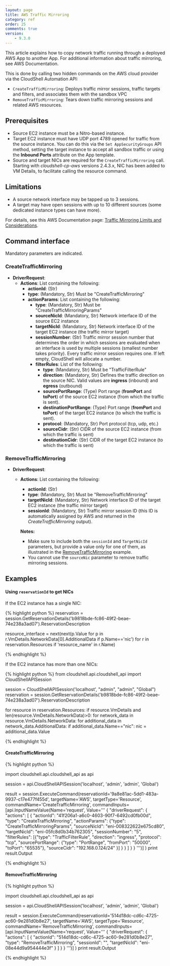 ```yaml
---
layout: page
title: AWS Traffic Mirroring
category: ref
order: 25
comments: true
version:
    - 9.3.0
---
```


This article explains how to copy network traffic running through a deployed AWS App to another App. For additional information about traffic mirroring, see AWS Documentation.

This is done by calling two hidden commands on the AWS cloud provider via the CloudShell Automation API:
* `CreateTrafficMirroring`: Deploys traffic mirror sessions, traffic targets and filters, and associates them with the sandbox VPC
* `RemoveTrafficMirroring`: Tears down traffic mirroring sessions and related AWS resources.

## Prerequisites

* Source EC2 instance must be a Nitro-based instance.
* Target EC2 instance must have UDP port 4789 opened for traffic from the source instance. You can do this via the `Set AppSecurityGroups` API method, setting the target instance to accept all sandbox traffic or using the **Inbound Ports** attribute on the App template.
* Source and target NICs are required for the `CreateTrafficMirroring` call. Starting with *cloudshell-cp-aws* versions 2.4.3.x, NIC has been added to VM Details, to facilitate calling the resource command.

## Limitations

* A source network interface may be tapped up to 3 sessions.
* A target may have open sessions with up to 10 different sources (some dedicated instance types can have more).

For details, see this AWS Documentation page: <a href="https://docs.aws.amazon.com/vpc/latest/mirroring/traffic-mirroring-considerations.html" target="_blank">Traffic Mirroring Limits and Considerations</a>.

## Command interface

Mandatory parameters are indicated.

### CreateTrafficMirroring

+ **DriverRequest**: 
  - **Actions**: List containing the following:
    - **actionId**: (Str)
    - **type**: (Mandatory, Str) Must be "CreateTrafficMirroring"
    - **actionParams**: List containing the following:
      - **type**: (Mandatory, Str) Must be "CreateTrafficMirroringParams"
      - **sourceNicId**: (Mandatory, Str) Network interface ID of the source EC2 instance
      - **targetNicId**: (Mandatory, Str) Network interface ID of the target EC2 instance (the traffic mirror target)
      - **sessionNumber**: (Str) Traffic mirror session number that determines the order in which sessions are evaluated when an interface is used by multiple sessions (smallest number takes priority). Every traffic mirror session requires one. If left empty, CloudShell will allocate a number.
      - **filterRules**: List of the following:
        - **type**: (Mandatory, Str) Must be "TrafficFilterRule"
        - **direction**: (Mandatory, Str) Defines the traffic direction on the source NIC. Valid values are **ingress** (inbound) and **egress** (outbound)
        - **sourcePortRange**: (Type) Port range (**fromPort** and **toPort**) of the source EC2 instance (from which the traffic is sent).
        - **destinationPortRange**: (Type) Port range (**fromPort** and **toPort**) of the target EC2 instance (to which the traffic is sent).
        - **protocol**: (Mandatory, Str) Port protocol (tcp, udp, etc.)
        - **sourceCidr**: (Str) CIDR of the source EC2 instance (from which the traffic is sent)
        - **destinationCidr**: (Str) CIDR of the target EC2 instance (to which the traffic is sent)

### RemoveTrafficMirroring

+ **DriverRequest**: 
  - **Actions**: List containing the following:
    - **actionId**: (Str)
    - **type**: (Mandatory, Str) Must be "RemoveTrafficMirroring"
    - **targetNicId**: (Mandatory, Str) Network interface ID of the target EC2 instance (the traffic mirror target)
    - **sessionId**: (Mandatory, Str) Traffic mirror session ID (this ID is automatically assigned by AWS and returned in the *CreateTrafficMirroring* output).
    
    **Notes:**
    * Make sure to include both the `sessionId` and `TargetNicId` parameters, but provide a value only for one of them, as illustrated in the [RemoveTrafficMirroring](#removetrafficmirroring-1) example. 
    * You cannot use the `sourceNic` parameter to remove traffic mirroring sessions.

## Examples

#### Using `reservationId` to get NICs

If the EC2 instance has a single NIC:

{% highlight python %}
reservation = session.GetReservationDetails('b9818bde-fc86-49f2-beae-74e238a3ad07').ReservationDescription

resource_interface = next(next(p.Value for p in r.VmDetails.NetworkData[0].AdditionalData if p.Name=='nic') for r in reservation.Resources if 'resource_name' in r.Name)

{% endhighlight %}


If the EC2 instance has more than one NICs:

{% highlight python %}
from cloudshell.api.cloudshell_api import CloudShellAPISession


session = CloudShellAPISession('localhost', "admin", "admin", "Global")
reservation = session.GetReservationDetails('b9818bde-fc86-49f2-beae-74e238a3ad07').ReservationDescription

for resource in reservation.Resources:
    if resource.VmDetails and len(resource.VmDetails.NetworkData)>0:
        for network_data in resource.VmDetails.NetworkData:
            for additional_data in network_data.AdditionalData:
                if additional_data.Name=="nic":
                    nic = additional_data.Value

{% endhighlight %}

#### CreateTrafficMirroring

{% highlight python %}

import cloudshell.api.cloudshell_api as api

session = api.CloudShellAPISession('localhost', 'admin', 'admin', 'Global')

result = session.ExecuteCommand(reservationId='9a8e81ac-5dd1-483a-9937-c17e477f455d',
                                targetName='AWS',
                                targetType='Resource',
                                commandName='CreateTrafficMirroring',
                                commandInputs=[api.InputNameValue(Name='request', Value='''
                                {
                                     "driverRequest": {
                                                         "actions": [
                                                                         {
                                                                             "actionId": "41f206a1-a6c0-4603-90f7-6492cd0fb00d",
                                                                             "type": "CreateTrafficMirroring",
                                                                             "actionParams": {"type": "CreateTrafficMirroringParams",
                                                                                              "sourceNicId": "eni-008322622e675cd80",
                                                                                              "targetNicId": "eni-05fc8d0b34b762305",
                                                                                              "sessionNumber": "5",
                                                                                              "filterRules": [{"type": "TrafficFilterRule",
                                                                                                               "direction": "ingress",
                                                                                                               "protocol": "tcp",
                                                                                                               "sourcePortRange": {"type": "PortRange", "fromPort": "50000", "toPort": "65535"},
                                                                                                               "sourceCidr": "192.168.0.124/24"
                                                                                                             }]
                                                                                              }
                                                                         }
                                                                     ]
                                                      }
                                }
                                ''')]
                                )
print result.Output

{% endhighlight %}

#### RemoveTrafficMirroring

{% highlight python %}

import cloudshell.api.cloudshell_api as api

session = api.CloudShellAPISession('localhost', 'admin', 'admin', 'Global')

result = session.ExecuteCommand(reservationId='514d18dc-cd6c-4725-ac60-9e281d0b8e27',
                                targetName='AWS',
                                targetType='Resource',
                                commandName='RemoveTrafficMirroring',
                                commandInputs=[api.InputNameValue(Name='request', Value='''
                                         {
                                             "driverRequest": {
                                                                 "actions": [
                                                                                 {
                                                                                     "actionId": "514d18dc-cd6c-4725-ac60-9e281d0b8e27",
                                                                                     "type": "RemoveTrafficMirroring",
                                                                                     "sessionId": "",
                                                                                     "targetNicId": "eni-08e44d9a954444e3f"
                                                                                 }
                                                                             ]
                                                               }
                                         }
                                         ''')]
                                )
print result.Output

{% endhighlight %}